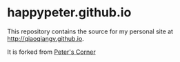 
happypeter.github.io
==============

This repository contains the source for my personal site at
<http://qiaoqiangv.github.io>.

It is forked from [Peter's Corner](https://github.com/happypeter/happypeter.github.com)